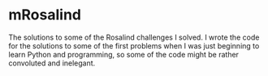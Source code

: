 # mRosalind
The solutions to some of the Rosalind challenges I solved.
I wrote the code for the solutions to some of the first problems when I was just beginning to learn Python and programming, so some of the code might be rather convoluted and inelegant.
